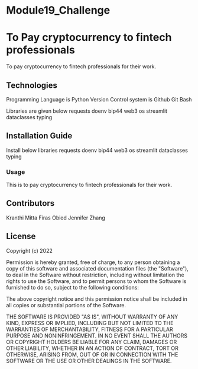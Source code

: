 # Module19_Challenge

# To Pay cryptocurrency to fintech professionals

To pay cryptocurrency to fintech professionals for their work.

## Technologies

Programming Language is Python
Version Control system is Github
Git Bash




Libraries are given below
requests
doenv
bip44
web3
os
streamlit
dataclasses
typing

## Installation Guide

Install below libraries
requests
doenv
bip44
web3
os
streamlit
dataclasses
typing




### Usage

 This is to pay cryptocurrency to fintech professionals for their work.
 




## Contributors

Kranthi Mitta
Firas Obied
Jennifer Zhang


## License

Copyright (c) 2022 

Permission is hereby granted, free of charge, to any person obtaining a copy
of this software and associated documentation files (the "Software"), to deal
in the Software without restriction, including without limitation the rights
to use  the Software, and to permit persons to whom the Software is
furnished to do so, subject to the following conditions:

The above copyright notice and this permission notice shall be included in all
copies or substantial portions of the Software.

THE SOFTWARE IS PROVIDED "AS IS", WITHOUT WARRANTY OF ANY KIND, EXPRESS OR
IMPLIED, INCLUDING BUT NOT LIMITED TO THE WARRANTIES OF MERCHANTABILITY,
FITNESS FOR A PARTICULAR PURPOSE AND NONINFRINGEMENT. IN NO EVENT SHALL THE
AUTHORS OR COPYRIGHT HOLDERS BE LIABLE FOR ANY CLAIM, DAMAGES OR OTHER
LIABILITY, WHETHER IN AN ACTION OF CONTRACT, TORT OR OTHERWISE, ARISING FROM,
OUT OF OR IN CONNECTION WITH THE SOFTWARE OR THE USE OR OTHER DEALINGS IN THE
SOFTWARE.

